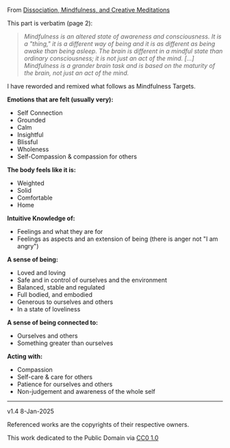 ﻿From [Dissociation, Mindfulness, and Creative Meditations](https://www.routledge.com/Dissociation-Mindfulness-and-Creative-Meditations-Trauma-Informed-Practices-to-Facilitate-Growth/Forner/p/book/9781138838314)
  
This part is verbatim (page 2):  

> _Mindfulness is an altered state of awareness and consciousness. It is a "thing," it is a different way of being and it is as different as being awake than being asleep. The brain is different in a mindful state than ordinary consciousness; it is not just an act of the mind. [...] Mindfulness is a grander brain task and is based on the maturity of the brain, not just an act of the mind._
 
I have reworded and remixed what follows as Mindfulness Targets.  

**Emotions that are felt (usually very):**

-   Self Connection
-   Grounded
-   Calm
-   Insightful
-   Blissful
-   Wholeness
-   Self-Compassion & compassion for others

**The body feels like it is:**

-   Weighted
-   Solid
-   Comfortable
-   Home

**Intuitive Knowledge of:**

-   Feelings and what they are for
-   Feelings as aspects and an extension of being (there is anger not "I am angry")

**A sense of being:**

-   Loved and loving
-   Safe and in control of ourselves and the environment
-   Balanced, stable and regulated
-   Full bodied, and embodied
-   Generous to ourselves and others
-   In a state of loveliness

**A sense of being connected to:**

-   Ourselves and others
-   Something greater than ourselves

**Acting with:**

-   Compassion
-   Self-care & care for others
-   Patience for ourselves and others
-   Non-judgement and awareness of the whole self

---------------------------

v1.4 8-Jan-2025

Referenced works are the copyrights of their respective owners. 

This work dedicated to the Public Domain via [CC0 1.0](https://creativecommons.org/publicdomain/zero/1.0/)
